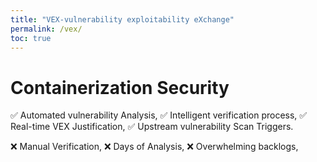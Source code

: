 ```yaml
---
title: "VEX-vulnerability exploitability eXchange"
permalink: /vex/
toc: true
---
```


# Containerization Security

✅ Automated vulnerability Analysis,
✅ Intelligent verification process,
✅ Real-time VEX Justification,
✅ Upstream vulnerability Scan Triggers.

❌ Manual Verification,
❌ Days of Analysis,
❌ Overwhelming backlogs,

